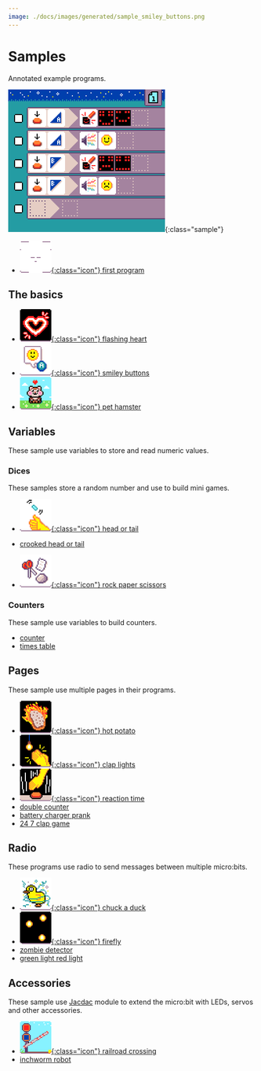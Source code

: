 ```yaml
---
image: ./docs/images/generated/sample_smiley_buttons.png
---
```


# Samples

Annotated example programs.

![Smiley Buttons MicroCode program](./images/generated/sample_smiley_buttons.png){:class="sample"}

-   [![new program](./images/generated/icon_new_program.png){:class="icon"} first program](./samples/first-program)

## The basics

-   [![Flashing Heart icon](./images/generated/icon_sample_flashing_heart.png){:class="icon"} flashing heart](./samples/flashing-heart)
-   [![Smiley Buttons icon](./images/generated/icon_sample_smiley_buttons.png){:class="icon"} smiley buttons](./samples/smiley-buttons)
-   [![Pet hamster icon](./images/generated/icon_sample_pet_hamster.png){:class="icon"} pet hamster](./samples/pet-hamster)

## Variables

These sample use variables to store and read numeric values.

### Dices

These samples store a random number and use to build mini games.

-   [![Head or tail icon](./images/generated/icon_sample_head_or_tail.png){:class="icon"} head or tail](./samples/head-or-tail)
-   [crooked head or tail](./samples/crooked-dice)

-   [![Rock Paper Scissors icon](./images/generated/icon_sample_rock_paper_scissors.png){:class="icon"} rock paper scissors](./samples/rock-paper-scissors)

### Counters

These sample use variables to build counters.

-   [counter](./samples/counter)
-   [times table](./samples/times-table)

## Pages

These sample use multiple pages in their programs.

-   [![Hot potato icon](./images/generated/icon_hot_potato.png){:class="icon"} hot potato](./samples/hot-potato)
-   [![Clap lights icon](./images/generated/icon_sample_clap_lights.png){:class="icon"} clap lights](./samples/clap-lights)
-   [![reaction time](./images/generated/icon_reaction_time.png){:class="icon"} reaction time](./samples/reaction-time)
-   [double counter](./samples/double-counter)
-   [battery charger prank](./samples/battery-charger-prank)
-   [24 7 clap game](./samples/24-7-clap)

## Radio

These programs use radio to send messages between multiple
micro:bits.

-   [![Chuck a duck icon](./images/generated/icon_sample_chuck_a_duck.png){:class="icon"} chuck a duck](./samples/chuck-a-duck)
-   [![Firefly icon](./images/generated/icon_sample_firefly.png){:class="icon"} firefly](./samples/firefly)
-   [zombie detector](./samples/zombie-detector)
-   [green light red light](./samples/green-light-red-light)

## Accessories

These sample use [Jacdac](https://aka.ms/jacdac) module
to extend the micro:bit with LEDs, servos and other accessories.

-   [![railroad crossing](./images/generated/icon_railroad_crossing.png){:class="icon"} railroad crossing](./samples/railroad-crossing)
-   [inchworm robot](./samples/inchworm)
